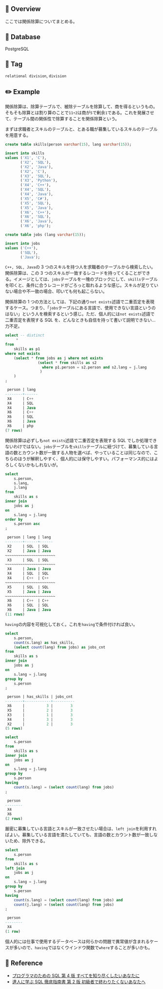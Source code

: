 ## :memo: Overview

ここでは関係除算についてまとめる。

## :floppy_disk: Database

PostgreSQL

## :bookmark: Tag

`relational division`, `division`

## :pencil2: Example

関係除算は、除算テーブルで、被除テーブルを除算して、商を得るというもの。そもそも除算とは割り算のことで`11÷2`は商が`5`で剰余`1`である。これを発展させて、テーブル間の関係性で除算することを関係除算という。

まずは求職者とスキルのテーブルと、とある職が募集しているスキルのテーブルを用意する。

```sql
create table skills(person varchar(15), lang varchar(15));

insert into skills
values ('X1', 'C'),
       ('X2', 'SQL'),
       ('X2', 'Java'),
       ('X2', 'C'),
       ('X3', 'SQL'),
       ('X3', 'Python'),
       ('X4', 'C++'),
       ('X4', 'SQL'),
       ('X4', 'Java'),
       ('X5', 'C#'),
       ('X5', 'SQL'),
       ('X5', 'Java'),
       ('X6', 'C++'),
       ('X6', 'SQL'),
       ('X6', 'Java'),
       ('X6', 'php');

create table jobs (lang varchar(15));

insert into jobs
values ('C++'),
       ('SQL'),
       ('Java');
```

`C++, SQL, Java`の 3 つのスキルを持つ人を求職者のテーブルから検索したい。関係除算は、この 3 つのスキルが一致するレコードを持ってくることができる。イメージとしては、`jobs`テーブルを一塊のブロックにして、`skills`テーブルを叩くと、条件に合うレコードがごろっと取れるような感じ。スキルが足りていない場合や不一致の場合、叩いても何も起こらない。

関係除算の 1 つの方法としては、下記の通り`not exists`述語で二重否定を表現するケース。つまり、「`jobs`テーブルにある言語で、使用できない言語というのはない」という人を検索するという感じ。ただ、個人的には`not exists`述語で二重否定を表現する SQL を、どんなときも自信を持って書いて説明できない…力不足。

```sql
select -- distinct
     *
from
    skills as p1
where not exists
    (select * from jobs as j where not exists
               (select * from skills as s2
                 where p1.person = s2.person and s2.lang = j.lang
                )
    )
;

 person | lang
--------+------
 X4     | C++
 X4     | SQL
 X4     | Java
 X6     | C++
 X6     | SQL
 X6     | Java
 X6     | php
(7 rows)
```

関係除算は必ずしも`not exists`述語で二重否定を表現する SQL でしか処理できないわけではない。`jobs`テーブルを`skills`テーブルに紐づけて、募集している言語の数とカウント数が一致する人物を選べば、やっていることは同じなので、こちらのほうが解釈しやすく、個人的には保守しやすい。パフォーマンス的にはよろしくないかもしれないが。

```sql
select
    s.person,
    s.lang,
    j.lang
from
    skills as s
inner join
    jobs as j
on
    s.lang = j.lang
order by
    s.person asc
;

 person | lang | lang
--------+------+------
 X2     | SQL  | SQL
 X2     | Java | Java
~~~~~~~~~~~~~~~~~~~~~~~
 X3     | SQL  | SQL
~~~~~~~~~~~~~~~~~~~~~~~
 X4     | Java | Java
 X4     | SQL  | SQL
 X4     | C++  | C++
~~~~~~~~~~~~~~~~~~~~~~~
 X5     | SQL  | SQL
 X5     | Java | Java
~~~~~~~~~~~~~~~~~~~~~~~
 X6     | C++  | C++
 X6     | SQL  | SQL
 X6     | Java | Java
(11 rows)
```

`having`の内容を可視化しておく。これを`having`で条件付ければ良い。

```sql
select
    s.person,
    count(s.lang) as has_skills,
    (select count(lang) from jobs) as jobs_cnt
from
    skills as s
inner join
    jobs as j
on
    s.lang = j.lang
group by
    s.person
;

 person | has_skills | jobs_cnt
--------+------------+----------
 X6     |          3 |        3
 X5     |          2 |        3
 X3     |          1 |        3
 X4     |          3 |        3
 X2     |          2 |        3
(5 rows)

select
    s.person
from
    skills as s
inner join
    jobs as j
on
    s.lang = j.lang
group by
    s.person
having
    count(s.lang) = (select count(lang) from jobs)
;

 person
--------
 X4
 X6
(2 rows)
```

厳密に募集している言語とスキルが一致させたい場合は、`left join`を利用すればよい。募集している言語を満たしていても、言語の数とカウント数が一致しないため、除外できる。

```sql
select
    s.person
from
    skills as s
left join
    jobs as j
on
    s.lang = j.lang
group by
    s.person
having
    count(s.lang) = (select count(lang) from jobs) and
    count(j.lang) = (select count(lang) from jobs)
;

 person
--------
 X4
(1 row)
```

個人的には仕事で使用するデータベースは何らかの問題で異常値が含まれるケースが多いので、`having`ではなくウインドウ関数で`where`することが多いかも。

## :closed_book: Reference

- [プログラマのための SQL 第 4 版 すべてを知り尽くしたいあなたに](https://www.shoeisha.co.jp/book/detail/9784798128023)
- [達人に学ぶ SQL 徹底指南書 第 2 版 初級者で終わりたくないあなたへ](https://www.shoeisha.co.jp/book/detail/9784798157825)
